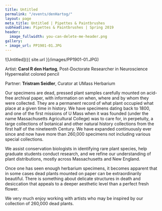 ```yaml
---
title: Untitled
permalink: "/events/denHartog/"
layout: page
meta_title: Untitled | Pipettes & Paintbrushes
subheadline: Pipettes & Paintbrushes | Spring 2019
header:
  image_fullwidth: you-can-delete-me-header.png
gallery:
- image_url: PP1901-01.JPG
---
```

![Untitled]({{ site.url }}/images/PP1901-01.JPG)

Artist: **Carol R den Hartog**, Post-Doctorate Researcher in Neuroscience<br>
Hyperrealist colored pencil

Partner: **Tristram Seidler**, Curator at UMass Herbarium

Our specimens are dead, pressed plant samples carefully mounted on acid-free archival paper, with information on when, where and by whom they were collected. They are a permanent record of what plant occupied what place at a given time in history. We have specimens dating back to 1800, and one of the first missions of U Mass when it was founded (under the name Massachusetts Agricultural College) was to care for, in perpetuity, a large collections of botanical and other natural history collections from the first half of the nineteenth Century. We have expanded continuously ever since and now have more than 260,000 specimens not including various special collections.

We assist conservation biologists in identifying rare plant species, help graduate students conduct research, and we refine our understanding of plant distributions, mostly across Massachusetts and New England.

Once one has seen enough herbarium specimens, it becomes apparent that in some cases dead plants mounted on paper can be extraordinarily beautiful. There is something about delicate structures in death and desiccation that appeals to a deeper aesthetic level than a perfect fresh flower.

We very much enjoy working with artists who may be inspired by our collection of 260,000 dead plants.
